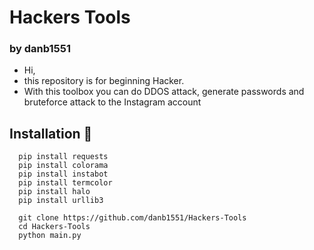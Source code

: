 # Hackers Tools
### by danb1551

-  Hi,
-  this repository is for beginning Hacker.
-  With this toolbox you can do DDOS attack, generate passwords and bruteforce attack to the Instagram account
## Installation 💽

```
  pip install requests
  pip install colorama
  pip install instabot
  pip install termcolor
  pip install halo
  pip install urllib3
```

```
  git clone https://github.com/danb1551/Hackers-Tools
  cd Hackers-Tools
  python main.py
```
